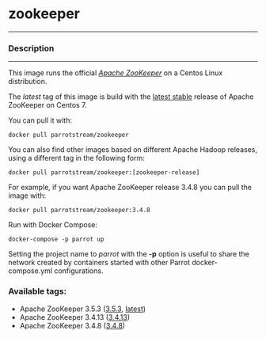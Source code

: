# **zookeeper**
___

### Description
___

This image runs the official [*Apache ZooKeeper*](https://zookeeper.apache.org/) on a Centos Linux distribution.

The *latest* tag of this image is build with the [latest stable](https://zookeeper.apache.org/releases.html) release of Apache ZooKeeper on Centos 7.

You can pull it with:

    docker pull parrotstream/zookeeper


You can also find other images based on different Apache Hadoop releases, using a different tag in the following form:

    docker pull parrotstream/zookeeper:[zookeeper-release]


For example, if you want Apache ZooKeeper release 3.4.8 you can pull the image with:

    docker pull parrotstream/zookeeper:3.4.8

Run with Docker Compose:

    docker-compose -p parrot up

Setting the project name to *parrot* with the **-p** option is useful to share the network created by containers started with other Parrot docker-compose.yml configurations.

### Available tags:

- Apache ZooKeeper 3.5.3 ([3.5.3](https://github.com/parrot-stream/docker-zookeeper/blob/3.5.3/Dockerfile), [latest](https://github.com/parrot-stream/docker-zookeeper/blob/latest/Dockerfile))
- Apache ZooKeeper 3.4.13 ([3.4.13](https://github.com/parrot-stream/docker-zookeeper/blob/3.4.13/Dockerfile))
- Apache ZooKeeper 3.4.8 ([3.4.8](https://github.com/parrot-stream/docker-zookeeper/blob/3.4.8/Dockerfile))
